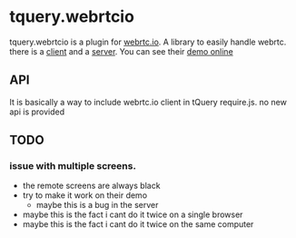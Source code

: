 # tquery.webrtcio

tquery.webrtcio is a plugin for
[webrtc.io](http://example.com).
A library to easily handle webrtc.
there is a
[client](http://example.com)
and a
[server](http://example.com).
You can see their 
[demo online](http://example.com)

## API

It is basically a way to include webrtc.io client in tQuery require.js.
no new api is provided

## TODO

### issue with multiple screens. 
  * the remote screens are always black
  * try to make it work on their demo
    * maybe this is a bug in the server
  * maybe this is the fact i cant do it twice on a single browser
  * maybe this is the fact i cant do it twice on the same computer